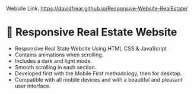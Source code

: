 Website Link: https://davidfrear.github.io/Responsive-Website-RealEstate/

# 🏡 Responsive Real Estate Website

- Responsive Real State Website Using HTML CSS & JavaScript
- Contains animations when scrolling.
- Includes a dark and light mode.
- Smooth scrolling in each section.
- Developed first with the Mobile First methodology, then for desktop.
- Compatible with all mobile devices and with a beautiful and pleasant user interface.
